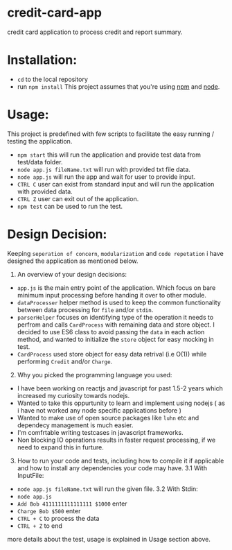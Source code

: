 # credit-card-app
credit card application to process credit and report summary.

# Installation:
- `cd` to the local repository
- run `npm install` 
This project assumes that you're using [npm](https://www.npmjs.com/) and [node](https://nodejs.org/en/). 

# Usage: 
This project is predefined with few scripts to facilitate the easy running / testing the application.
- `npm start` this will run the application and provide test data from test/data folder.
- `node app.js fileName.txt` will run with provided txt file data.
- `node app.js` will run the app and wait for user to provide input.
- `CTRL C` user can exist from standard input and will run the application with provided data.
- `CTRL Z` user can exit out of the application.
- `npm test` can be used to run the test.

# Design Decision:
Keeping `seperation of concern`, `modularization` and `code repetation` i have designed the application as mentioned below.
1. An overview of your design decisions:
  - `app.js` is the main entry point of the application. Which focus on bare minimum input processing before handing it over to other module.
  - `dataProcesser` helper method is used to keep the common functionality between data processing for `file` and/or `stdin`.
  - `parserHelper` focuses on identifying type of the operation it needs to perfrom and calls `CardProcess` with remaining data and store object. I decided to use ES6 class to avoid passing the `data` in each action method, and wanted to initialize the `store` object for easy mocking in test.
  - `CardProcess` used store object for easy data retrival (i.e O(1)) while performing `Credit` and/or `Charge`.
   
2. Why you picked the programming language you used:
  - I have been working on reactjs and javascript for past 1.5-2 years which increased my curiosity towards nodejs.
  - Wanted to take this oppurtunity to learn and implement using nodejs ( as i have not worked any node specific applications before )
  - Wanted to make use of open source packages like `luhn` etc and dependecy management is much easier.
  - I'm comfrtable writing testcases in javascript frameworks.
  - Non blocking IO operations results in faster request processing, if we need to expand this in furture. 

3. How to run your code and tests, including how to compile it if applicable and
  how to install any dependencies your code may have.
  3.1 With InputFile:
  - `node app.js fileName.txt` will run the given file.
  3.2 With Stdin:
  - `node app.js` 
  - `Add Bob 4111111111111111 $1000` enter
  - `Charge Bob $500` enter
  - `CTRL + C` to process the data
  - `CTRL + Z` to end

  more details about the test, usage is explained in Usage section above.  

